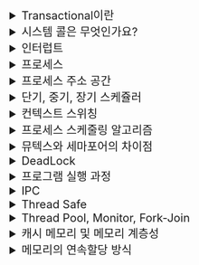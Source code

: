 <details>
<summary style="font-size:20px">Transactional이란</summary>
<div markdown="1">
<br/>
<h3>🤔 Transactional은 무엇을 하나요?</h3>

- Transactional은 **하나의 논리적 작업 단위로 수행되는 일련의 작업**을 이야기합니다.
<br/>

<h3>🤔 Transactional 특성은 어떤 것이 있나요?</h3>

- Transactiona이 가져야 하는 특성에는 ACID이 있습니다.

✅ Atomicity: 원자성은 트랜잭션과 관련된 작업들이 부분적으로 실행되다가 중단되지 않는 것을 보장하는 능력이다. 예를 들어, 자금 이체는 성공할 수도 실패할 수도 있지만 보내는 쪽에서 돈을 빼 오는 작업만 성공하고 받는 쪽에 돈을 넣는 작업을 실패해서는 안된다. 원자성은 이와 같이 중간 단계까지 실행되고 실패하는 일이 없도록 하는 것이다.

✅ Consistency: 일관성은 트랜잭션이 실행을 성공적으로 완료하면 언제나 일관성 있는 데이터베이스 상태로 유지하는 것을 의미한다. 무결성 제약이 모든 계좌는 잔고가 있어야 한다면 이를 위반하는 트랜잭션은 중단된다.

✅ Isolation: 고립성은 트랜잭션을 수행 시 다른 트랜잭션의 연산 작업이 끼어들지 못하도록 보장하는 것을 의미한다. 이것은 트랜잭션 밖에 있는 어떤 연산도 중간 단계의 데이터를 볼 수 없음을 의미한다. 은행 관리자는 이체 작업을 하는 도중에 쿼리를 실행하더라도 특정 계좌간 이체하는 양 쪽을 볼 수 없다. 공식적으로 고립성은 트랜잭션 실행내역은 연속적이어야 함을 의미한다. 성능관련 이유로 인해 이 특성은 가장 유연성 있는 제약 조건이다. 자세한 내용은 관련 문서를 참조해야 한다.

✅ Durability: 지속성은 성공적으로 수행된 트랜잭션은 영원히 반영되어야 함을 의미한다. 시스템 문제, DB 일관성 체크 등을 하더라도 유지되어야 함을 의미한다. 전형적으로 모든 트랜잭션은 로그로 남고 시스템 장애 발생 전 상태로 되돌릴 수 있다. 트랜잭션은 로그에 모든 것이 저장된 후에만 commit 상태로 간주될 수 있다.

<h3>❓ Spring Project에서 @Transactional은 어떻게 동작하나요?</h3>

- @Transactional를 통해 DB와의 상호작용이 Transactional으로 묶일 수 있습니다.

1. 메서드가 호출되면 Spring은 Transactional을 시작합니다.
2. 메서드 내에서 수행되는 DB 작업은 Transactional 내에서 실행됩니다. 이러한 작업은 일련의 데이터 변경 작업이 포함될 수 있습니다.
3. 메서드가 성공적으로 완료되면, Spring은 Transaction을 Commit하여 DB의 변경 사항을 영구적으로 반영합니다.
4. 메서드 실행 도중 예외가 발생하면, Spring은 Transaction을 롤백하고 이전 상태로 DB를 되돌립니다. 이는 메서드 내에서 발생한 모든 변경 사항을 취소합니다.

<h3>❓ Transactional을 사용할 때, DataSource 이야기가 많이 나오는데 어떤 상관관계가 존재하나요?</h3>

- DataSource는 Spring에서 DB와의 연결을 관리하는 Interface입니다. Spring은 DataSource Interface를 사용하여 DB ConnectionPool을 구성하고, DB 연결을 관리하며, DB와의 상호작용을 처리합니다.

- DataSource는 DB 연결 설정 및 Transaction 관리 등을 제공합니다. @Transactional 어노테이션과 함께 사용될 때 데이터베이스 연결과 트랜잭션 관리를 담당하는 주요한 요소입니다.

</div>
</details>

<details>
<summary style="font-size:20px">시스템 콜은 무엇인가요?</summary>
<div markdown="1">
<br/>
<h2>🤔 시스템 콜이란?</h2>

<h3>📝 나의 대답</h3>

- 시스템 콜이란 프로세스가 시스템 자원을 사용하기 위해 운영체제에게 자원을 할당 받기 위해 사용되는 트리거입니다.

<h3>GPT의 대답</h3>

- 시스템 콜은 운영체제의 기능과 자원을 사용하기 위해 프로세스가 운영체제에게 요청하는 인터페이스 또는 메커니즘입니다.

<br/>
<h2>🤔 우리가 사용하는 시스템 콜의 예시를 들어주세요</h2>

<h3>📝 나의 대답</h3>

- 예를 들어 프로세스에서 연산이 필요한 필요한 작업을 수행할 때 프로세스는 CPU를 통해 연산을 수행해야하는데 이 때 연산이 필요한 프로세스는 운영체제에게 시스템 콜을 요청합니다.

<h3>GPT의 대답</h3>

- 시스템 콜은 다양한 작업을 포함하며, 예들 들어 파일 입출력, 네트워크 통신, 메모리 관리 등을 포함하고 있습니다.

<br/>
<h2>🤔 시스템 콜이 운영체제에서 어떤 과정으로 실행되는지 설명해 주세요</h2>

<h3>📝 나의 대답</h3>

- 프로세스가 원한다고 해서 즉시 운영체제에게 시스템 콜을 발생해 요청할 수 없습니다. 운영체제의 스케쥴링에 따라 자원을 할당 받을 수 있으며 준비 - 대기 - 실행 상태를 순회하며 컴퓨터 자원을 할당 받습니다.

<h3>GPT의 대답</h3>

- 시스템 콜이 운영체제에서 실행되는 과정은 다음과 같습니다:

1. 프로세스가 시스템 콜을 호출합니다. 이는 프로세스가 운영체제의 특정 기능 또는 자원에 접근하기 위해 필요한 요청입니다.
2. 운영체제는 시스템 콜을 감지하고, 해당 요청을 처리하기 위해 해당 기능 또는 자원에 대한 작업을 시작합니다.
3. 운영체제는 프로세스의 상태를 변경하여 시스템 콜을 처리합니다. 이는 대부분의 경우 프로세스를 사용 가능한 대기 상태로 변경합니다.
4. 운영체제는 필요한 작업을 수행하고, 요청된 자원 또는 기능을 프로세스에 할당합니다. 이를 위해 운영체제는 자원을 관리하고, 프로세스 간의 우선 순위 및 스케줄링 정책을 고려합니다.
5. 운영체제가 요청된 작업을 완료하면, 프로세스는 다시 실행 가능한 상태로 전환되어 해당 작업을 계속합니다.
6. 프로세스는 할당된 자원을 사용하여 원하는 작업을 수행하고, 시스템 콜을 호출한 이후에는 보통 이전 상태로 돌아갑니다.


<br/>
<h2>🤔 시스템 콜의 유형에 대해 설명해 주세요.</h2>

<h3>📝 나의 대답</h3>

- 시스템 콜의 유형은 자원을 할당 받았을 때와 할당 받지 못했을 때로 나뉩니다.(표현하는 단어가 생각나지 않습니다.) ❌ 완벽히 틀렸습니다. ❌

<h3>GPT의 대답</h3>

- 프로세스 제어, 파일 조작, 장치 관리, 파일 시스템, 네트워킹, 메모리 관리, 보안 시스템 콜이 존재합니다.

<br/>
<h2>🤔 운영체제의 Dual Mode 에 대해 설명해 주세요.</h2>

<h3>📝 나의 대답</h3>

- 시스템 콜의 유형은 자원을 할당 받았을 때와 할당 받지 못했을 때로 나뉩니다.(표현하는 단어가 생각나지 않습니다.) ❌ 완벽히 틀렸습니다. ❌

<h3>GPT의 대답</h3>

- 운영체제의 Dual Mode는 컴퓨터 시스템에서 사용자 모드와 커널 모드라는 두 가지 모드를 지원하는 기능을 말합니다.

- 사용자 모드는 응용 프로그램이 실행되는 모드로, 일반적인 프로세시의 동작 범위를 의미합니다. 사용자 모드에서는 제한된 자원에 접근하고, 일부 민감한 명령어나 하드웨어에 직접적인 접근이 제한됩니다.

- 반면, 커널 모드는 운영체제의 핵심 부분인 커널이 동작하는 모드로, 시스템의 모든 자원과 기능에 접근할 수 있습니다. 커널 모드에서는 시스템 콜과 같은 특권 명령어를 실행하거나 하드웨어를 직접적으로 제어할 수 있습니다.

🍎 Dual Mode 사용 이유

- **Dual Mode의 주요 목적은 운영체제가 시스템 자원을 보호하고, 응용 프로그램이 실수나 악의적인 동작으로 시스템을 손상시키지 못하도록 제한하는 것입니다.** 응용 프로그램은 사용자 모드에서 실행되며, 시스템 자원에 접근하기 위해 시스템 콜을 호출하여 커널 모드로 전환됩니다. 

<br/>
<h2>🤔 서로 다른 시스템 콜을 어떻게 구분할 수 있을까요?</h2>

<h3>📝 나의 대답</h3>

- PID를 통해 구분할 수 있습니다.

<h3>GPT의 대답</h3>

- PID는 프로세스를 식별하는 데 사용되는 고유한 식별자이며, 시스템 콜은 프로세스가 운영체제에 요청하는 인터페이스입니다.

- 시스템 콜을 구분하는 주요 방법은 시스템 콜의 번호나 식별자를 사용하는 것입니다.

</div>
</details>

<details>
<summary style="font-size:20px">인터럽트</summary>
<div markdown="1">
<br/>
<h2>🤔 인터럽트가 무엇인지 설명해 주세요.</h2>

<h3>📝 나의 대답</h3>

- 인터럽트란 프로세스 진행 시 운영체제에게 자원을 요청하는 트리거입니다.

<h3>GPT의 대답</h3>

- 인터럽트는 컴퓨터 시스템에서 발생하는 이벤트나 예외 상황으로, 프로세스의 정상적인 실행 흐름을 중단하고 운영체제에게 어떤 처리를 요청하는 신호입니다.

<br/>
<h2>🤔 인터럽트는 어떻게 처리하나요</h2>

<h3>📝 나의 대답</h3>

- 인터럽트는 서브 루틴을 사용해 처리합니다. 서브 루틴은 Stack의 구조를 띄고 있으며 LIFO으로 요청이 처리됩니다.

<h3>GPT의 대답</h3>

- 인터럽트 처리는 인터럽트 서비스 루틴(ISR)을 호출하여 해당 인터럽트에 대한 처리를 수행하고, 상태를 저장하고 복원하여 중단된 프로세스의 실행을 재개하는 과정으로 이루어진다는 것입니다.

<br/>
<h2>🤔 Polling 방식에 대해 설명해 주세요.</h2>

<h3>📝 나의 대답</h3>

- Polling 방식은 인터럽트에 대한 처리가 끝났는지 지속적으로 확인하는 방식입니다. ❌ 완벽히 틀렸습니다. ❌

<h3>GPT의 대답</h3>

- Polling 방식은 **CPU가 주기적으로 특정 장치나 상태를 확인**하며 인터럽트나 이벤트 발생 여부를 체크하는 방식으로, 인터럽트가 발생하면 해당 인터럽트를 처리하는 과정을 수행한다는 것입니다.

<br/>
<h2>🤔 HW / SW 인터럽트에 대해 설명해 주세요.</h2>

<h3>📝 나의 대답</h3>

- 모르겠습니다.

<h3>GPT의 대답</h3>

- HW 인터럽트 : 하드웨어 인터럽트는 주로 하드웨어 장치에서 발생하는 이벤트에 의해 발생합니다. 이벤트는 입출력(I/O) 장치의 데이터 전송 완료, 타이머 경과, 외부 신호 등 다양한 형태일 수 있습니다. 하드웨어 인터럽트는 컴퓨터 시스템의 하드웨어 제어러에 의해 처리됩니다.

- SW 인터럽트 : 소프트웨어 인터럽트는 소프트웨어 실행 중에 발생하는 이벤트에 의해 발생합니다. 주로 운영체제나 프로세스가 직접 발생시키는 인터럽트입니다. 소프트웨어 인터럽트는 프로세스의 특정 상황이나 요청에 의해 발생할 수 있습니다. 

</div>
</details>

<details>
<summary style="font-size:20px">프로세스</summary>
<div markdown="1">
<br/>
<h2>🤔 프로세스란 무엇인가요</h2>

<h3>📝 나의 대답</h3>

- 프로세스란 하나의 동작하는 프로그램입니다.

<h3>GPT의 대답</h3>

- 프로세스는 컴퓨터에서 실행중인 프로그램입니다. 프로세스는 OS에 의해 관리되며 프로그램의 인스턴스로서 메모리와 CPU 등의 시스템 리소스를 할당받아 실행됩니다.

- 각 프로세스는 독립적으로 실행됩니다.


<br/>
<h2>🤔 프로그램과 프로세스, 스레드의 차이에 대해 설명해 주세요.
</h2>

<h3>📝 나의 대답</h3>

- 프로세스는 컴퓨터에서 실행중인 프로그램을 의미하며 스레드는 그 안에 존재해 작업을 처리하는 역할을 수행합니다. 하나의 프로세스 내에서 여러 개의 스레드가 존재할 수 있습니다.

<h3>GPT의 대답</h3>

- 프로세스에 대한 설명은 맞습니다. 스레드는 프로세스 안에 존재하며, **프로세스의 자원을 공유**하면서 작업을 처리하는 작은 실행 단위입니다. 

- 프로세스는 최소한 하나의 스레드를 가지고 있어야 하지만, 여러 개의 스레드를 가질 수도 있습니다. 스레드는 프로세스 내에서 병렬적으로 동작하며, 서로 다른 스레드는 프로세스의 자원을 공유하면서 작업을 수행할 수 있습니다.

<br/>
<h2>🤔 스레드는 PCB를 갖고 있을까요?</h2>

<h3>📝 나의 대답</h3>

- 아니요. 스레드는 PCB를 갖고 있지 않습니다. PCB는 실행중인 프로세스에게 할당되는 고유한 값이고 스레드는 PCB ID와 같은 정보를 알고 있습니다.

<h3>GPT의 대답</h3>

- "스레드는 PCB(Process Control Block)를 직접 갖고 있는 것은 아닙니다. PCB는 실행 중인 프로세스에게 할당되는 고유한 값으로, 프로세스의 상태, 우선순위, 자원 할당 정보 등을 포함합니다. 
  
- 스레드는 프로세스 내에서 실행되는 작은 실행 단위로, 여러 개의 스레드는 하나의 프로세스의 자원을 공유하면서 병렬적으로 동작합니다. 각 스레드는 프로세스의 PCB ID와 같은 정보를 알고 있어 해당 프로세스의 자원에 접근하고 조작할 수 있습니다."

<br/>
<h2>🤔 리눅스에서, 프로세스와 스레드는 각각 어떻게 생성될까요?</h2>

<h3>📝 나의 대답</h3>

- 리눅스 환경에서 프로세스는 Root 프로세스에서 자식 프로세스의 형식으로 생성되며 스레드는 생성된 프로세스에 기본값으로 스레드가 할당됩니다.

<h3>GPT의 대답</h3>

- 리눅스에서 프로세스는 **'fork()' 시스템 콜**을 통해 생성됩니다. 이 'fork()' 함수는 호출한 프로세스의 **복사**본인 자식 프로세스를 만들며, 이 둘은 독립된 메모리 공간을 갖게 됩니다. 이후 **'exec()' 시스템 콜**을 사용하여 자식 프로세스의 **메모리에 새로운 프로그램을 로드**할 수 있습니다.

- 스레드의 생성은 'pthread_create()' 함수를 통해 이루어집니다. 이 함수를 호출하면 호출한 프로세스 내에서 새로운 스레드가 생성됩니다.

<br/>
<h2>🤔 자식 프로세스가 상태를 알리지 않고 죽거나, 부모 프로세스가 먼저 죽게 되면 어떻게 처리하나요?</h2>

<h3>📝 나의 대답</h3>

- ❗️ 모르겠습니다.

<h3>GPT의 대답</h3>

✅ 자식 프로세스가 상태를 알리지 않고 종료될 경우

- 이 경우 자식 프로세스는 'Zombie 프로세스'가 됩니다. 이는 프로세스가 종료되었지만 부모 프로세스가 그 상태 정보를 아직 회수하지 않은 상태를 말합니다. 이 정보를 회수하지 않으면 프로세스 테이블에 불필요한 정보가 계속 남아 있어, 자원 낭비를 초래할 수 있습니다. 이를 해결하기 위해 부모 프로세스는 'wait()' 또는 'waitpid()' 함수를 호출하여 자식 프로세스의 상태 정보를 회수합니다.

✅ 부모 프로세스가 먼저 종료될 경우

- 이 경우 자식 프로세스는 'Orphan 프로세스'가 됩니다. 부모 프로세스가 종료되면 그의 자식 프로세스들은 init 프로세스(프로세스 ID가 1인 프로세스)가 자동으로 채택하여 그 부모로 만듭니다. init 프로세스는 주기적으로 'wait()'를 호출하여 종료된 자식 프로세스의 상태 정보를 회수하므로, Orphan 프로세스가 Zombie 프로세스가 되는 것을 방지합니다.

<br/>
<h2>🤔 리눅스에서, 데몬프로세스에 대해 설명해 주세요.</h2>

<h3>📝 나의 대답</h3>

- 데몬 프로세스란 백그라운드에서 실행되는 프로세스를 의미하며 운영체제가 구동될 수 있게 도와주는 역할을 수행합니다.

<h3>GPT의 대답</h3>

- 데몬 프로세스는 사용자와의 상호작용 없이 백그라운드에서 실행되는 프로세스로, 주로 시스템 작업이나 서비스를 관리하며 일반적으로 시스템 부팅 시에 시작되어 시스템이 종료될 때까지 계속 실행됩니다.
  
- 예를 들어, 웹 서버, FTP 서버, 데이터베이스 서버 등의 서비스는 모두 데몬 프로세스로서 동작하며, 이들은 사용자의 요청에 응답하고 필요한 작업을 수행합니다.

</div>
</details>

<details>
<summary style="font-size:20px">프로세스 주소 공간</summary>
<div markdown="1">
<br/>
<h2>🤔 프로세스 주소공간에 대해 설명해 주세요.</h2>

<h3>📝 나의 대답</h3>

- 프로세스 주소 공간엔 5가지 영역이 존재합니다. 코드, 데이터, 힙, 스텍, 메모리 영역이 존재합니다. 코드 영역은 실행할 프로그램의 코드를 저장. 데이터 영역은 전역 변수와 정적 변수를 저장, 힙 영역은 인스턴스를 할당 해제하는 메모리 공간, 스택 영역은 프로그램이 자동으로 사용하는 메모리 영역입니다.

<h3>GPT의 대답</h3>

- 코드(Code) 영역: 프로세스가 실행할 코드, 즉 컴파일된 프로그램의 기계어를 저장합니다. 이 영역은 읽기 전용이므로 프로세스가 자신의 코드를 수정하는 것을 막습니다.

- 데이터(Data) 영역: 전역 변수와 정적 변수가 저장되는 영역입니다. 프로그램 시작 시 할당되며 프로그램 종료 시 소멸합니다.

- 힙(Heap) 영역: 동적 메모리 할당이 이루어지는 영역으로, 개발자에 의해 메모리 할당과 해제가 이루어집니다. 메모리 요구량이 커질수록 힙 영역은 코드 영역의 방향으로 확장됩니다.

- 스택(Stack) 영역: 지역 변수, 함수 매개변수, 반환 주소 등이 저장되는 영역입니다. 함수의 호출과 함께 할당되며, 함수의 호출이 완료되면 소멸됩니다. 메모리 요구량이 커질수록 스택 영역은 데이터 영역의 방향으로 확장됩니다.

<br/>
<h2>🤔 초기화 하지 않은 변수들은 어디에 저장될까요?</h2>

<h3>📝 나의 대답</h3>

- 초기화 하지 않은 변수들은 코드 영역에 저장됩니다. ❌ 틀렸습니다.

<h3>GPT의 대답</h3>

- 초기화 하지 않은 변수들은 데이터 영역에 존재합니다.

- 데이터 영역은 전역 변수가 존재하는 영역이지만 그 안에 초기화된 전역 변수가 위치하는 공간과 초기화 되지 않은 전역변수가 위치하는 공간이 따로 존재합니다.이를 BSS(Block Started By Symbol)영역 이라고 부릅니다.

<h3>❓ 초기화된 전역 변수와 초기화 되지 않은 전역 변수는 어떤 다른점이 있나요?</h3>

- 메모리를 효율적으로 사용할 수 있게 됩니다. 초기화되지 않은 변수의 값은 실행 도중 채워질 것이므로 변수의 값을 따로 기억할 필요가 없기 때문에 메모리 공간을 절약할 수 있습니다.

<br/>
<h2>🤔 일반적인 주소공간 그림처럼, Stack과 Heap의 크기는 매우 크다고 할 수 있을까요? 그렇지 않다면, 그 크기는 언제 결정될까요?</h2>

<h3>📝 나의 대답</h3>

- 프로세스 실행 시 기본적으로 필요한 인스턴스 공간을 제외하고 런타임 시 크기가 결정됩니다.

<h3>GPT의 대답</h3>

- 스택과 힙의 크기는 프로세스가 실행되는 동안 동적으로 변경됩니다.

<br/>
<h2>🤔 Stack과 Heap 공간에 대해, 접근 속도가 더 빠른 공간은 어디일까요?</h2>

<h3>📝 나의 대답</h3>

- 답은 Stack입니다. Stack에선 지역 변수, 함수 매개변수, 반환 주소 등을 저장해 사용하고 이를 바탕으로 Heap 공간의 인스턴스들을 사용하기 때문에 접근 속도는 Heap 보다 Stack이 더 빠릅니다. ❌ 틀린 답변입니다. ❌

<h3>GPT의 대답</h3>

- Stack 메모리는 구조상 연속적으로 구조가 고정되어 있어, 메모리 접근 속도가 힙에 비해 빠릅니다.

<br/>
<h2>🤔 프로세스 주소 공간을 분할하는 이유는 무엇인가요</h2>

<h3>📝 나의 대답</h3>

- 공간을 분리하는 이유는 각 영역의 책임과 역할이 다르기 때문입니다. 어떤 영역에서는 프로그램 실행 시 크기를 예측할 수 있는 정적 영역을 관리하고 어떤 영역에서는 동적으로 영역을 확보해 사용합니다.

- 이를 한 곳의 영역에서 관리한다면 복잡성이 늘어날 것이기 때문에 공간을 분리하는 것입니다.

<h3>GPT의 대답</h3>

- 프로세스 주소 공간을 분할하는 이유는 각 영역의 책임과 역할이 다르기 때문이며, 이는 프로그램의 복잡성을 줄여주고, 프로그램의 안정성을 높여줍니다. 또한, 각 영역은 다른 권한을 갖고 있기 때문에 **메모리 보호**를 위해서도 주소 공간을 분할합니다.

<br/>
<h2>🤔 스레드의 주소공간은 어떻게 구성되어 있을까요?</h2>

<h3>📝 나의 대답</h3>

- 스레드는 동적으로 생성되어 사용되며 프로세스의 힙, 데이터, 코드 영역을 공유해 사용합니다. 스택 영역은 독립적으로 사용합니다.

<h3>GPT의 대답</h3>

- 스레드는 동일한 프로세스 내에서 실행되며, 따라서 코드, 데이터, 힙 영역을 공유합니다. 그러나 각 스레드는 자신만의 스택 영역을 가지고 있어, 함수 호출과 반환, 지역 변수 등 스레드 별로 다른 정보를 관리할 수 있습니다.
 
- 이는 **스레드의 독립적인 실행 흐름을 보장**하는 데 중요한 역할을 합니다. 
</div>
</details>

<details>
<summary style="font-size:20px">단기, 중기, 장기 스케쥴러</summary>
<div markdown="1">
<br/>
<h2>🤔 단기, 중기, 장기 스케쥴러에 대해 설명해 주세요.</h2>

<h3>📝 나의 대답</h3>

- 모르겠습니다.

<h3>GPT의 대답</h3>

✅ 장기 스케줄러 :  하드 디스크에 저장된 프로세스들 중 어떤 것을 메인 메모리에 적재할지 결정합니다. 이 스케줄러의 주된 목적은 적절한 프로세스의 조합을 통해 메모리의 효율적인 사용을 달성하는 것입니다.

✅ 중기 스케줄러 : 실행 중인 프로세스를 잠시 중지하고 하드 디스크에 다시 저장하는 스왑 인/아웃(Swapping in/out) 과정을 담당합니다.

✅ 단기 스케줄러 :  메모리에 있는 프로세스 중 어떤 것을 CPU에 할당할지를 결정합니다. 즉, 어떤 프로세스가 다음에 실행될지를 결정합니다.

<br/>
<h2>🤔 현대 OS에는 단기, 중기, 장기 스케쥴러를 모두 사용하고 있나요?</h2>

<h3>📝 나의 대답</h3>

- 네 현대 OS에는 단기, 중기, 장기 스케줄러를 사용하며 성능을 더욱 끌어 올리기 위해 캐시 메모리를 적용해 사용합니다.

<h3>GPT의 대답</h3>

- 현대의 운영 체제 대부분은 장기 스케줄러와 단기 스케줄러를 사용합니다. 이는 각각 어떤 프로세스를 메모리에 적재할지, 그리고 어떤 프로세스를 CPU에 할당할지를 결정합니다. 
  
- 중기 스케줄러는 오래된 시스템에서 스왑 작업을 관리하는 데 사용되었지만, 현대의 운영 체제에서는 대체로 사용되지 않습니다. 

<br/>
<h2>🤔 preemptive/non-preemptive 에서 존재할 수 없는 상태가 있을까요?</h2>

<h3>📝 나의 대답</h3>

- 모르겠습니다.

<h3>GPT의 대답</h3>

- 스케줄링에 있어서 preemptive와 non-preemptive는 **운영체제가 CPU를 어떻게 관리하는지**에 대한 전략을 의미합니다.

✅ Preemptive 스케줄링은 운영 체제가 현재 실행 중인 프로세스를 중지하고 다른 프로세스를 실행할 수 있는 권한을 가지고 있는 상황을 말합니다.

✅ Non-preemptive 스케줄링은 현재 실행 중인 프로세스가 자발적으로 CPU를 반환할 때만 다른 프로세스가 실행될 수 있는 상황을 말합니다.

<br/>
<h2>🤔 Memory가 부족할 경우, Process는 어떠한 상태로 변화할까요?
</h2>

<h3>📝 나의 대답</h3>

- 메모리가 부족할 경우, 만약 사용 가능한 메모리 범위를 넘어섰을 때, 프로세스는 Overflow Error를 반환하며 운영체제에 의해 강제 종료됩니다. 프로세스가 강제종료 되지 않게 내부적으로 메모리 Clean 과정이 강제로 이뤄질 수도 있습니다. 자바에서는 GC를 통해 관리됩니다.

<h3>GPT의 대답</h3>

- 메모리가 부족할 경우, 프로세스는 운영 체제에 의해 '대기' 상태로 전환될 수 있습니다. 이는 메모리가 다시 사용 가능해질 때까지 프로세스가 실행되지 않음을 의미합니다. 이런 상황은 주로 운영 체제의 스왑 메커니즘이 작동할 때 발생합니다. 

- 또한, 만약 사용 가능한 메모리 범위를 넘어서는 동작이 시도될 경우, 프로세스는 오류를 반환하며 강제로 종료될 수 있습니다. 이외에도, 일부 프로그래밍 언어나 환경에서는 메모리 관리를 위한 별도의 메커니즘을 제공하기도 합니다. 예를 들어, 자바에서는 가비지 컬렉터(GC)를 통해 사용되지 않는 메모리를 정리합니다

<br/>
</div>
</details>

<details>
<summary style="font-size:20px">컨텍스트 스위칭</summary>
<div markdown="1">
<h2>🤔 컨텍스트 스위칭 시에는 어떤 일들이 일어나나요?</h2>

<h3>📝 나의 대답</h3>

- 컨텍스트 스위칭이 일어나면 기존에 존재하는 프로세스의 기록을 해당 프로세스의 PCB에 업데이트를 진행하고 다음 실행될 프로세스가 OS에게 시스템 콜이 발생시켜 시스템 자원을 사용할 수 있게 됩니다.

<h3>GPT의 대답</h3>

- 컨텍스트 스위칭이 일어나면, 운영 체제는 현재 실행 중인 프로세스의 상태를 PCB에 저장합니다. 그런 다음, 새롭게 실행될 프로세스의 PCB 정보를 불러와 CPU 레지스터 및 프로그램 카운터를 업데이트합니다. 이 과정은 새로운 프로세스가 이전에 중단된 지점부터 실행을 계속할 수 있게 해줍니다.
  
- 또한, 필요에 따라 메모리 관리 정보도 업데이트 될 수 있습니다. 이러한 과정을 통해 운영 체제는 다수의 프로세스나 스레드가 동시에 실행되는 것처럼 보이게 할 수 있습니다.

<br/>
<h2>🤔 프로세스와 쓰레드는 컨텍스트 스위칭이 발생했을 때 어떤 차이가 있을까요?</h2>

<h3>📝 나의 대답</h3>

- 차이점을 이야기 하기 전에 공통점을 먼저 말하자면 문맥을 교환한다는 것과 교환 시 오버헤드가 발생한 다는 것입니다. 차이점은 스레드 스위칭은 프로세스 내부에서 발생한다는 것입니다.

<h3>GPT의 대답</h3>

- 프로세스 컨텍스트 스위칭과 스레드 컨텍스트 스위칭 사이의 주요 차이점은 **저장하고 복구해야 하는 컨텍스트의 양과 복잡도**에 있습니다.

- 프로세스 컨텍스트 스위칭에서는 프로세스의 전체 상태, 즉 모든 레지스터 값, 메모리 맵, 열린 파일 디스크립터 등을 저장하고 복구해야 합니다. 
  
- 그러나 스레드 컨텍스트 스위칭에서는 스레드가 속한 프로세스의 코드, 데이터, 힙 등을 공유하기 때문에, 보통 스택 포인터와 프로그램 카운터, 레지스터 값 등만 저장하고 복구하면 됩니다.

<br/>
<h2>🤔 컨텍스트 스위칭이 발생할 때, 기존의 프로세스 정보는 커널스택에 어떠한 형식으로 저장되나요?</h2>

<h3>📝 나의 대답</h3>

- 커널 스택에 PCB 주소 값을 갖는 형태로 저장됩니다.

<h3>GPT의 대답</h3>

- 컨텍스트 스위칭이 발생할 때, 현재 실행 중인 프로세스의 상태는 그 프로세스의 프로세스 제어 블록(PCB)에 저장됩니다. PCB는 프로세스의 중요한 정보를 포함하고 있습니다. 예를 들어 프로세스 상태, 프로그램 카운터, CPU 레지스터 값, 스케줄링 및 메모리 정보 등이 여기에 포함됩니다.


- 이 PCB는 커널 메모리 공간에 저장되며, 컨텍스트 스위칭이 발생할 때 이 정보를 사용하여 이전의 프로세스 상태를 복원합니다.

<br/>
<h2>🤔 컨텍스트 스위칭은 언제 일어날까요?</h2>

<h3>📝 나의 대답</h3>

- 컨텍스트 스위칭은 기존에 컴퓨터 리소스를 점유하고 있는 프로세스를 교체할 때 발생합니다. ❌ 틀린 답변입니다.

<h3>GPT의 대답</h3>

- 프로세스가 I/O 작업을 요청하면 해당 작업이 완료될 때까지 프로세스는 CPU에서 제거되고 다른 프로세스가 CPU를 사용하게 됩니다.

- 운영체제의 스케줄러가 특정 프로세스의 CPU 사용 시간을 할당한 시간을 모두 사용했을 때 발생합니다.

- 또한, 프로세스가 종료되거나, 자식 프로세스를 생성하거나, 시그널이나 인터럽트가 발생할 경우에도 컨텍스트 스위칭이 발생합니다.
</div>
</details>

<details>
<summary style="font-size:20px">프로세스 스케줄링 알고리즘</summary>
<div markdown="1">
<br/>
<h2>🤔 프로세스 스케줄링 알고리즘엔 어떤 것이 있나요?</h2>

<h3>📝 나의 대답</h3>

- 프로세스 스케줄링은 다양한 알고리즘이 존재합니다. SJF, LJF, RR 알고리즘 기법이 존재하며 지향하는 목표는 효율적인 작업 처리입니다. 알고리즘을 분류화할 때 선점형 스케줄링과 비선점 스케줄링으로 나눌 수 있습니다.

- 선점형 스케줄링은 선점하고 있는 프로세스의 사용을 중단하고 다른 프로세스가 CPU를 사용할 수 있는 스케줄링이고 비선점형 스케줄링은 하나의 프로세스의 CPU bound 작업이 끝날 때까지 자원을 점유하는 스케줄링 기법입니다.

<h3>GPT의 대답</h3>

- 선점형 스케줄링은 우선순위가 더 높은 프로세스가 실행되어야 할 때 현재 실행 중인 프로세스를 중지하고 CPU를 빼앗는 방식입니다.

- 반면 비선점형 스케줄링은 현재 프로세스가 완료될 때까지 CPU를 점유하게 됩니다. 이렇게 다양한 스케줄링 알고리즘들은 상황에 따라 적절하게 사용되어 시스템의 성능과 효율성을 높입니다.

<br/>
<h2>🤔 RR을 사용할 때, Time Slice에 따른 trade-off를 설명해 주세요?</h2>

<h3>📝 나의 대답</h3>

- RR(Round Robin) 알고리즘을 사용하면 시분할을 통해 CPU 사용을 관리합니다. RR 사용 시 시분할 시간에 따라 문제가 발생할 수 있습니다.

- 먼저, 시분할 시간이 짧다면 작업을 수행하는 시간보다 프로세스를 교체하는 오버헤드 비용이 커져 성능이 좋지 않을 수 있습니다.

- 다음으로 시분할 시간이 길다면 비선점형 스케줄링인 First Job First와 같은 상황이 발생합니다. 이는 선점형 스케줄링을 사용해 얻을 수 있는 장점을 사용하지 못합니다.

<h3>GPT의 대답</h3>

- RR(Round Robin) 알고리즘을 사용하면 시분할을 통해 CPU 사용을 관리합니다. 하지만 이 때 시간 할당량(time slice) 크기에 따라 여러 trade-offs가 발생할 수 있습니다.

- 시간 할당량이 너무 작다면, 실제 작업 수행 시간보다 프로세스 교체(Context Switching)로 인한 오버헤드가 높아질 수 있습니다. 이는 프로세스를 너무 자주 전환하게 되어, 전환 시 발생하는 비용이 시스템의 전반적인 성능을 저하시키게 됩니다.

- 반대로 시간 할당량이 너무 크다면, 일부 프로세스가 과도하게 오래 기다리게 될 수 있습니다. 이는 특히, I/O 바운드 작업을 수행하는 프로세스들에게 문제가 될 수 있습니다. 이 경우, 프로세스는 대부분의 시간을 I/O 대기 상태로 보내고, 그 사이에 CPU는 대부분 시간을 유휴 상태로 보내게 됩니다. 이렇게 되면 **RR 알고리즘의 기본적인 목표인 CPU 사용의 공정성과 효율성을 해치게 됩니다**.

<br/>
<h2>🤔 싱글 스레드 CPU 에서 상시로 돌아가야 하는 프로세스가 있다면, 어떤 스케쥴링 알고리즘을 사용하는 것이 좋을까요? 또 왜 그럴까요?</h2>

<h3>📝 나의 대답</h3>

- 선점형 스케줄링 알고리즘이 좋다고 생각합니다. 이유는 CPU를 효율적으로 사용할 수 있기 때문입니다. 물론 컨텍스트 스위칭 비용이 발생하지만 여럿 프로세스에게 CPU를 골고루 나눠줌으로써 사용자에게 적합한 응답시간을 제공해줄 수 있기 때문입니다.

<h3>GPT의 대답</h3>

- 상시로 돌아가야 하는 프로세스가 있는 경우, 선점형 우선순위 스케줄링(Priority Scheduling) 알고리즘이 적합합니다. 이 알고리즘은 각 프로세스에 우선순위를 부여하며, 우선순위가 높은 프로세스가 CPU를 먼저 사용하게 됩니다. 이런 방식으로, 상시로 돌아가야 하는 프로세스에게 높은 우선순위를 부여함으로써 해당 프로세스가 CPU 사용을 보장받을 수 있습니다.

<br/>
<h2>🤔 동시성과 병렬성의 차이에 대해 설명해 주세요.</h2>

<h3>📝 나의 대답</h3>

- 동시성은 하나의 작업을 여럿으로 나눠 실행하는 것이고 병렬성은 여러 작업을 동시에 수행하는 것을 의미합니다. ❌ 동시성 설명은 틀렸습니다.

- 동기와 동시를 잘 구분해야합니다. 또한, 동시성과 병렬성은 같지 않습니다.

<h3>GPT의 대답</h3>

- 동시성(Concurrency)은 논리적으로 여러 작업이 동시에 실행되는 것처럼 보이도록 만드는 것을 말합니다. 이는 실제로는 **하나의 CPU가 여러 작업을 번갈아 가며 수행**하는 것입니다. 

- 병렬성(Parallelism)은 실제로 여러 작업을 동시에 수행하는 것을 말합니다. 병렬 처리를 위해서는 여러 개의 CPU 또는 코어가 필요하며, 각각의 CPU나 코어가 독립적으로 작업을 수행합니다.

<br/>
<h2>🤔 타 스케쥴러와 비교하여, Multi-level Feedback Queue는 어떤 문제점들을 해결한다고 볼 수 있을까요?</h2>

<h3>📝 나의 대답</h3>

- 큐마다 책임을 나눠 각각 다른 시분할을 적용해 선점 알고리즘을 수행할 수 있습니다. ❌ 틀린 답변입니다.

<h3>GPT의 대답</h3>

- Multi-level Feedback Queue(MFQ)는 여러 대기열을 사용하고, 각 대기열이 다른 우선순위를 가지도록 설계된 스케줄링 알고리즘입니다. 이 알고리즘은 기본적으로 **CPU-bound 프로세스와 I/O-bound 프로세스를 효과적으로 구별하고 관리함**으로써 복잡한 스케줄링 요구사항을 만족시킵니다.

- CPU Bound 작업이 많다면 우선순위를 낮게 설정하고 I/O Bound 작업이 많다면 우선순위를 높게 책정합니다. 이는 각각의 Bound 작업에 더 많은 시간을 사용할 수 있는 이점을 줍니다.

</div>
</details>

<details>
<summary style="font-size:20px">뮤텍스와 세마포어의 차이점</summary>
<div markdown="1">
<br/>
<h2>🤔 뮤텍스와 세마포어의 차이점</h2>

<h3>📝 나의 대답</h3>

- 뮤텍스와 세마포어는 임계 영역에서 안전하게 공유된 자원을 관리하기 위한 기술입니다. 차이점은 모르겠습니다.

<h3>GPT의 대답</h3>

- 뮤텍스(Mutex)와 세마포어(Semaphore)는 모두 병렬 처리에서 동시성 제어를 위한 동기화 기법이지만, 이들의 용도와 작동 방식에는 중요한 차이가 있습니다.

- 뮤텍스는 상호 배제를 위한 도구로서, 주로 단일 자원에 대한 접근을 제어하는 데 사용됩니다. 뮤텍스를 획득한 스레드만이 해당 자원에 접근할 수 있으며, 다른 스레드들은 뮤텍스가 해제될 때까지 기다려야 합니다.

- 세마포어는 여러 개의 동일한 자원에 대한 접근을 제어하는 데 사용됩니다. 세마포어의 값은 동시에 접근할 수 있는 자원의 개수를 나타내며, 이 값이 0 이하가 되면 접근을 기다리는 스레드들은 대기 상태가 됩니다. 따라서 세마포어는 뮤텍스보다 더 일반적인 동기화 도구로 볼 수 있습니다. ex) 프린터, 파일 시스템, DB 특정 레코드

</div>
</details>

<details>
<summary style="font-size:20px">DeadLock</summary>
<div markdown="1">
<br/>
<h2>🤔 DeadLock에 대해 설명해 주세요</h2>

<h3>📝 나의 대답</h3>

- DeadLock은 프로세스가 자원을 얻지 못해 다음 처리를 하지 못하는 상태입니다.

<h3>GPT의 대답</h3>

- DeadLock은 둘 이상의 프로세스나 스레드가 서로 다른 프로세스가 소유한 자원을 대기하며 무한 대기 상태에 빠지는 현상을 이야기합니다. 이런 상황은 시스템 자원의 비효율적인 사용을 초래하고 시스템 성능을 저하시킵니다.

<br/>
<h2>🤔 Deadlock 이 동작하기 위한 4가지 조건에 대해 설명해 주세요.</h2>

<h3>📝 나의 대답</h3>

- DeadLock은 상호 배제, 비선점, 점유와 대기, 순환 대기 네 조건을 모두 만족해야 발생합니다.

<h3>GPT의 대답</h3>

✅ 상호 배제 : 자원은 한 번에 한 프로세스에 의해서만 사용될 수 있습니다.

✅ 점유와 대기 : 프로세스는 최소한 하나의 자원을 점유하고 있으면서, 다른 프로세스가 이미 점유하고 있는 추가적인 자원들을 기다리는 상태입니다.

✅ 비선점 : 자원을 이미 점유하고 있는 프로세스로부터 그 자원을 강제롤 뺏어올 수 없습니다.

✅ 순환 대기 : 서로가 서로의 자원을 기다리는 프로세스들의 원형을 이루는 것입니다.

<br/>
<h2>🤔 그렇다면 3가지만 충족하면 왜 Deadlock 이 발생하지 않을까요?</h2>

<h3>📝 나의 대답</h3>

- 하나라도 만족하지 않는다면 프로세스가 자원을 얻을 수 있기 때문입니다.

<br/>
<h2>🤔 어떤 방식으로 예방할 수 있을까요?</h2>

<h3>📝 나의 대답</h3>

- 데드락을 예방할 수 있는 방법은 자원을 공유 자원으로 변경해 여러 프로세스에서 사용하게 만들 수 있고 선점을 통해 강제로 자원을 뺐으며 순환 대기를 끊는 구조를 사용하면 됩니다.

<h3>GPT의 대답</h3>

- 상호 배제(Mutual Exclusion): 데드락의 발생 조건 중 하나인 상호 배제를 완화하기 위해, 가능한 한 공유 가능한 자원을 사용하도록 시스템을 설계합니다. 하지만, 모든 자원이 공유 가능한 것은 아니므로, 이 방법은 한정적입니다.

- 점유와 대기(Hold and Wait): **프로세스가 자원을 요청할 때, 이미 보유하고 있는 자원을 모두 해제한 상태**에서만 요청을 하게 하는 방법이 있습니다. 이렇게 하면, 한 프로세스가 자원을 점유한 상태에서 다른 자원을 대기하는 상황을 막을 수 있습니다.

- 비선점(No Preemption): 비선점 조건을 완화하기 위해서는, 자원을 사용 중인 프로세스로부터 필요에 따라 자원을 회수하는 방법이 있습니다. 이 방식은 운영체제가 특정 프로세스에게서 자원을 선점하고, 다른 프로세스에게 그 자원을 재할당할 수 있는 기능을 제공해야 합니다.

- 순환 대기(Circular Wait): **자원 할당 순서를 정해** 놓는 방법으로 순환 대기를 막을 수 있습니다. 각 자원에 고유한 번호를 부여하고, 프로세스가 번호 순서대로만 자원을 요청하도록 하는 것입니다.

<br/>
<h2>🤔 왜 현대 OS는 Deadlock을 처리하지 않을까요?</h2>

<h3>📝 나의 대답</h3>

- 현대 OS는 기본적으로 선점형 스케줄링 방식을 택하고 있기 때문에 교착상태 발생 조건인 비선점을 만족시키지 않습니다. 따라서 DeadLock을 따로 처리하지 않습니다.

<h3>GPT의 대답</h3>

- 현대 운영 체제가 데드락을 직접 처리하지 않는 주요한 이유는 데드락 예방이 많은 비용을 요구하고, 실제 시스템에서는 데드락이 그렇게 자주 발생하지 않기 때문입니다. 
  
- 따라서, 대부분의 운영 체제는 데드락 회피나 데드락 검출과 복구에 더 집중합니다. 또한, 데드락을 완전히 피하려면 많은 비용이 필요하므로, 실제로는 시스템 자원을 효율적으로 사용하고 데드락 발생 확률을 최소화하는 방향으로 설계됩니다.

- 데드락 회피는 시스템이 자원 할당 상태를 주시하며 데드락이 발생할 가능성이 있는 상황을 미리 예측하여 회피하는 방법입니다. 이러한 방식은 시스템의 자원 이용률을 낮출 수 있기 때문에 효율적인 자원 할당이 필요한 실시간 시스템에서는 적합하지 않을 수 있습니다.

<br/>
<h2>🤔 Wait Free와 Lock Free를 비교해 주세요.</h2>

<h3>📝 나의 대답</h3>

- Wait Free는 대기 상황에서 벗어나는 것을 의미합니다.

- Lock Free는 잠금에 대해서 벗어나는 것을 의미합니다.

<h3>GPT의 대답</h3>

✅ Wait-Free: Wait-free 알고리즘은 모든 쓰레드가 계속 진행하고 일정 시간 내에 작업을 완료하는 것을 보장하는 알고리즘입니다. 이는 각 쓰레드가 어떤 다른 쓰레드에도 의존하지 않는다는 것을 의미하며, 따라서 별도의 대기 상태 없이 쓰레드의 실행이 보장됩니다.

✅ Lock-Free: Lock-free 알고리즘은 한 번에 하나 이상의 쓰레드가 진행하고 시스템 전체가 블로킹되지 않는 것을 보장하는 알고리즘입니다. 즉, 어떤 쓰레드가 중지되더라도 시스템 전체가 멈추지 않고 다른 쓰레드가 계속 작업을 수행할 수 있습니다. (I/O Bound 작업 시 내가 했던게 이거구나)

</div>
</details>

<details>
<summary style="font-size:20px">프로그램 실행 과정</summary>
<div markdown="1">
<br/>
<h2>🤔 프로그램이 컴파일 되어, 실행되는 과정을 간략하게 설명해 주세요.</h2>

<h3>📝 나의 대답</h3>

- 프로그램을 실행시키면 보조 메모리에서 주 메모리로 프로그램을 적재 시킵니다. 이후 컴파일을 거치고 프로그램이 실행됩니다.

<h3>GPT의 대답</h3>

- 프로그래머가 특정 프로그래밍 언어로 소스 코드를 작성합니다. 이 소스 코드는 컴파일러에 의해 기계어로 번역됩니다. 번역된 코드는 링커에 의해 필요한 라이브러리와 함께 최종 실행 파일을 생성합니다. 이 실행 파일은 로더에 의해 메모리에 적재되고, CPU가 이를 수행하여 프로그램이 실행됩니다.

<br/>
<h2>🤔 링커와, 로더의 차이에 대해 설명해 주세요.</h2>

<h3>📝 나의 대답</h3>

- 링커는 컴파일된 코드와 그 코드에 필요한 라이브러리를 엮는 역할을 수행합니다.

- 로더는 만들어진 실행 파일을 메모리에 적재하는 역할을 수행합니다.

<br/>
<h2>🤔 컴파일 언어와 인터프리터 언어의 차이에 대해 설명해 주세요.</h2>

<h3>📝 나의 대답</h3>

- 컴파일 언어는 소스 코드 전체를 컴파일하여 기계어로 번역하는 것이고 인터프리터 언어는 각 줄마다 해석해 기계어로 번역하는 것입니다.

<h3>GPT의 대답</h3>

- 컴파일 언어는 실행 전에 전체 코드가 기계 코드로 번역되므로 실행 속도가 빠르다는 이점이 있습니다. 반면에 코드를 수정한 후에는 다시 전체를 컴파일해야 하는 단점이 있습니다.

- 인터프리터 언어는 각 줄을 실행 시점에 해석하고 실행하므로 코드를 작성하면서 실시간으로 테스트와 디버깅을 할 수 있습니다. 그러나 이런 방식 때문에 실행 속도가 느리다는 단점이 있습니다.

<br/>
<h2>🤔 JIT에 대해 설명해 주세요.</h2>

<h3>📝 나의 대답</h3>

- JIT은 인터프리터 언어에서 사용하는 기법이며 속도가 느린 것을 보완하기 위해 내부적으로 컴파일을 사용하는 것입니다.

<h3>GPT의 대답</h3>

- JIT 컴파일러는 프로그램을 실제 실행하는 도중에 해당 코드를 기계어로 변환합니다. 이 방식은 인터프리터의 실시간 반응성과 컴파일러의 효율성을 결합하여, 필요할 때만 특정 코드를 컴파일하여 실행 속도를 향상시키는데 목표를 두고 있습니다. 

- 동일한 코드가 반복적으로 실행되는 경우, JIT 컴파일러는 한 번 컴파일된 코드를 캐시에 저장하여 재사용함으로써 성능을 향상시키는 데 기여합니다.

<br/>
<h2>🤔 본인이 사용하는 언어는, 어떤식으로 컴파일 및 실행되는지 설명해 주세요.</h2>

<h3>📝 나의 대답</h3>

- 자바는 실행 시 오브젝트 파일을 생성합니다. 생성 후 JVM에서 해석해 기계어로 변경합니다. 변경 후 링킹과 로더를 거쳐 실행합니다. ❌ 틀렸습니다.

<h3>GPT의 대답</h3>

- Java는 소스 코드(.java 파일)를 컴파일러를 통해 바이트 코드(.class 파일)로 컴파일합니다. 이 바이트 코드는 중간 언어로 JVM이 이해할 수 있는 형태이며, 여러 플랫폼에서 동일하게 실행될 수 있습니다.

-  바이트 코드는 실행 시 JVM에 의해 실시간으로 기계어로 변환(인터프리팅 또는 JIT 컴파일)되어, 이 변환된 코드가 실제로 컴퓨터의 CPU에 의해 실행됩니다.
</div>
</details>

<details>
<summary style="font-size:20px">IPC</summary>
<div markdown="1">
<br/>
<h2>🤔 IPC가 무엇이고, 어떤 종류가 있는지 설명해 주세요.</h2>

<h3>📝 나의 대답</h3>

- IPC는 프로세스 사이 데이틀 주고 받을 수 있는 통신 방법입니다. 어떤 종류가 있는지는 모르겠습니다.

<h3>GPT의 대답</h3>

- 데이터를 주고 받을 수 있는 방법은 파이프, 메시지 큐, 공유 메모리, 소켓, 시그널 등이 있습니다.

<br/>
<h2>🤔 Shared Memory가 무엇이며, 사용할 때 유의해야 할 점에 대해 설명해 주세요.</h2>

<h3>📝 나의 대답</h3>

- 공유 메모리는 두 개 이상의 프로세스가 같은 메모리 세그먼트를 공유하는 방법입니다. 공유되는 자원이기 때문에 데이터 일관성이 문제가될 수 있습니다.

<br/>
<h2>🤔 메시지 큐는 단방향이라고 할 수 있나요</h2>

<h3>📝 나의 대답</h3>

- 네 단방향으로 말할 수 있습니다. 양방향으로 구성할 수 있지만 단방향으로 구성해 사용하는 것이 좋습니다. 이유는 작업 처리 범위 때문입니다. 양방향으로 만든다면 작업의 범위가 넓어져 변경의 여파가 여러 곳에서 발생하게 됩니다.

- 따라서, 단방향으로 구성하되 보상 메커니즘을 도입해 피드백으로 처리하는 것이 좋습니다.
</div>
</details>

<details>
<summary style="font-size:20px">Thread Safe</summary>
<div markdown="1">
<br/>
<h2>🤔 Thread Safe 하다는 것은 어떤 의미인가요?</h2>

<h3>GPT의 대답</h3>

- Thread Safe란 멀티 스레드 환경에서 여러 스레드가 동시에 데이터에 접근하더라도 프로그램의 실행 결과가 올바르게 나오는 것을 이야기합니다.

<br/>
<h2>🤔 Thread Safe 를 보장하기 위해 어떤 방법을 사용할 수 있나요</h2>

<h3>📝 나의 대답</h3>

- 뮤텍스와 세마포어 등 동기화 기법을 임계 지역에 사용해 Thread Safe하게 만들 수 있습니다.

<h3>GPT의 대답</h3>

- 또한, 락(locking)을 이용해 임계 영역을 보호하거나, 원자적 연산(atomic operations)을 이용해 공유 자원의 동시 수정을 방지할 수 있습니다. 더불어, 모니터나 조건 변수(condition variables)를 이용한 동기화나, 특정 프로그래밍 언어에서 제공하는 도구들, 예를 들면 자바의 synchronized 키워드 등을 사용할 수도 있습니다.

<br/>
<h2>🤔 Peterson's Algorithm 이 무엇이며, 한계점에 대해 설명해 주세요.</h2>

<h3>GPT의 대답</h3>

✅ Peterson's Algorithm은 두 개의 프로세스가 공유 자원을 동시에 사용하지 않도록 하는 mutual exclusion 솔루션입니다. 하지만 이 알고리즘은 오직 두 개의 프로세스에 대해서만 동작하며, 세 개 이상의 프로세스에 대해 확장하기는 어렵습니다.

✅ 또한, 이 알고리즘은 프로세스들이 교대로 공유 자원에 접근하고, 서로를 믿고 있는 상태에서만 제대로 작동합니다. 이러한 이유로 인해, Peterson's Algorithm은 실제 시스템에서는 잘 사용되지 않습니다.

<br/>
<h2>🤔 Race Condition 이 무엇인가요?</h2>

<h3>📝 나의 대답</h3>

- 임계 구역을 뜻하며 동시성 프로그래밍에서 공유되는 자원이 존재하는 영역을 뜻합니다. 해당 영역에서 공유 자원을 잘 관리하지 못한다면 데이터 일관성이 깨질 수 있습니다. ❌ 틀렸습니다. ❌

<h3>GPT의 대답</h3>

- Race Condition은 **두 개 이상의 프로세스나 스레드가 공유 자원에 동시에 접근하려 할 때 발생하는 상황**입니다. 이러한 동시 접근이 제어되지 않으면, 프로그램의 결과는 실행 순서에 따라 달라질 수 있습니다. 이로 인해 예상하지 못한 결과나 버그가 발생할 수 있으므로, 공유 자원에 접근하는 코드는 잘 동기화되어야 합니다.
</div>
</details>

<details>
<summary style="font-size:20px">Thread Pool, Monitor, Fork-Join</summary>
<div markdown="1">
<br/>
<h2>🤔 Thread Pool, Monitor, Fork-Join에 대해 설명해 주세요.</h2>

<h3>📝 나의 대답</h3>

- Thread Pool은 Thread을 미리 생성해 프로세스 실행 시 Thread 생성 비용을 줄이고 속도를 높이기 위해 사용됩니다.

<h3>GPT의 대답</h3>

✅ Thread Pool : Thread Pool은 여러개의 Thread을 미리 생성해놓는 기법입니다. 이를 통해 새로운 작업에 대한 요청이 있을 때마다 Thread을 생성하는 비용을 줄이고, 시스템의 부하를 관리할 수 있습니다. 또한 사용되지 않는 Thread은 Pool에 보관되며, 새로운 요청이 발생하면 이 Pool에서 Thread를 꺼내 재사용합니다.

✅ Monitor : 모니터 내의 임계 영역은 오직 하나의 스레드만 실행할 수 있도록 보호되며, 다른 스레드들은 그 영역에 접근할 수 없습니다. 이를 통해 상호 배제(mutual exclusion)가 달성됩니다. 조건 변수는 스레드가 특정 조건을 만족할 때까지 대기하고 신호를 기다리는 데 사용됩니다.

✅ Fork-Join : Fork-Join은 병렬 컴퓨팅 모델 중 하나로, 하나의 작업을 여러 하위 작업으로 분할('Fork')한 다음, 이 하위 작업들을 병렬로 실행하고, 그 결과를 다시 합칩니다('Join'). 이를 통해 병렬 처리를 가능하게 하며, 멀티코어나 다중 프로세서 환경에서 효과적으로 작업을 분산시킬 수 있습니다.
</div>
</details>

<details>
<summary style="font-size:20px">캐시 메모리 및 메모리 계층성</summary>
<div markdown="1">
<br/>
<h2>🤔 캐시 메모리 및 메모리 계층성에 대해 설명해 주세요.</h2>

<h3>📝 나의 대답</h3>

- 캐시 메모리는 메모리 계층 상단인 메모리와 CPU 사이에 존재하며 더 빠른 성능을 위해 사용됩니다. 많이 사용되는 데이터들을 캐시 메모리에 저장해 사용해 주, 보조 메모리를 참조하지 않기 때문에 좋습니다. 성능이 향상됩니다. 메모리 계층 존재 이유는 데이터의 성질 때문에 계층으로 분리해 사용합니다.

- 보조 메모리엔 휘발되지 않은 데이터가 주 메모리에는 실행되는 데이터를 저장하고 캐시 메모리는 빠른 성능을 위해 사용됩니다.

<h3>GPT의 대답</h3>

- 캐시 메모리는 CPU와 주 메모리 사이에 위치한 높은 속도의 메모리로, 주로 자주 사용되는 데이터나 명령어들을 빠르게 접근하기 위해 사용됩니다. 이를 통해 CPU가 주 메모리를 직접 참조하는 것보다 더 빠르게 데이터에 접근할 수 있습니다.

- 메모리 계층성은 컴퓨터 시스템 내에서 다양한 메모리 기술을 이용해 데이터를 저장하고, 처리 속도와 저장 용량, 비용 등의 트레이드 오프를 효율적으로 관리하는 구조를 말합니다.

<br/>
<h2>🤔 L1, L2 캐시에 대해 설명해 주세요.</h2>

<h3>📝 나의 대답</h3>

- L1 캐시는 L2 캐시보다 CPU에 더 가까이 붙어 있습니다. 저장 데이터의 종류가 다르다는 점이 두 캐시의 차이점 입니다.

<h3>GPT의 대답</h3>

- 일반적으로 L1 캐시는 코어 당 하나씩 있으며, 대부분 **데이터 캐시와 명령어 캐시로 분리**되어 있습니다. 데이터 캐시는 메모리에서 로드된 데이터를, 명령어 캐시는 실행할 명령어를 저장합니다.

- L2 캐시는 L1 캐시보다는 느리지만 용량이 더 큽니다. 때문에 L1 캐시에서 찾지 못한 데이터와 명령어를 저장하며, L1 캐시의 대비책 역할을 합니다.

<br/>
<h2>🤔 캐시에 올라오는 데이터는 어떻게 관리되나요?</h2>

<h3>📝 나의 대답</h3>

- 캐시에서 다루는 데이터는 참조 횟수 또는 최신으로 참조한 데이터로 관리됩니다.

- 두 개의 관리 모두 캐시 히트를 높이기 위해 사용합니다.

<h3>GPT의 대답</h3>

- LRU(Least Recently Used) 알고리즘은 가장 오랫동안 사용되지 않은 데이터를 캐시에서 교체하는 방법입니다. LFU(Least Frequently Used) 알고리즘은 가장 적게 사용된 데이터를 캐시에서 교체합니다. 이러한 교체 알고리즘의 목표는 캐시 히트률을 최대화하는 것입니다.

<br/>
<h2>🤔 캐시간의 동기화는 어떻게 이루어지나요?</h2>

<h3>GPT의 대답</h3>

✅ 각 코어 또는 프로세서는 자신의 캐시에 데이터를 저장하므로, 한 코어에서 메모리의 특정 부분을 수정하면 다른 코어의 캐시에는 이전 버전의 데이터가 남아 있을 수 있습니다. 이것을 캐시 일관성 문제라고 부릅니다.

✅ 이 문제를 해결하기 위한 방법 중 하나는 캐시 일관성 프로토콜을 사용하는 것입니다. 대표적인 예로 **MESI (Modified, Exclusive, Shared, Invalid) 프로토콜**이 있습니다. 이 프로토콜은 각 캐시 라인의 상태를 추적하며, 이 상태에 따라 메모리를 어떻게 처리할지 결정합니다. 예를 들어, 한 코어가 메모리의 특정 부분을 수정하면, 해당 캐시 라인의 상태는 '수정됨(Modified)' 상태로 변경되고, 다른 코어의 동일한 캐시 라인은 '무효(Invalid)' 상태로 표시됩니다.

✅ 수정 가능성이 있는 데이터가 사용 중인 경우, 다른 캐시들은 해당 데이터에 대한 액세스를 차단하고, 수정이 완료되고 해당 데이터가 메모리와 동기화될 때까지 기다립니다.

<br/>
<h2>🤔 캐시 메모리의 Mapping 방식에 대해 설명해 주세요.</h2> 

<h3>GPT의 대답</h3>

✅ 직접 매핑(Direct Mapping): 주 메모리의 각 블록이 캐시 메모리의 특정 위치에만 매핑되는 방식입니다. 구현이 간단하고 빠르지만, 서로 다른 주 메모리 블록이 같은 캐시 라인에 매핑될 수 있어 충돌이 발생할 가능성이 있습니다.

✅ 완전 연관 매핑(Fully Associative Mapping): 주 메모리의 각 블록이 캐시의 어떤 위치에도 매핑될 수 있는 방식입니다. 이 방식은 충돌 문제를 완전히 해결하지만, 캐시 내에서 원하는 데이터를 찾기 위해 모든 캐시 라인을 검색해야 하므로 구현이 복잡하고 비용이 많이 듭니다.

✅ 집합 연관 매핑(Set Associative Mapping): 직접 매핑과 완전 연관 매핑의 중간 형태로, 캐시를 여러 '집합'으로 나누고, 각 주 메모리 블록이 특정 캐시 집합 내의 어느 위치에나 매핑될 수 있는 방식입니다. 이 방식은 직접 매핑의 충돌 문제와 완전 연관 매핑의 복잡성 사이에서 균형을 찾으려고 합니다.

<br/>
<h2>🤔 캐시의 지역성에 대해 설명해 주세요.</h2>

<h3>📝 나의 대답</h3>

- 지역성은 캐시가 히트할 가능성을 높일 수 있는 조건을 이야기합니다. 지역성에는 참조 지역성과 공간 지역성이 존재하며 참조 지역성은 캐시가 참조한 데이터를 다시 참조할 확률이 높다는 것을 의미하며 공간 지역성은 참조된 데이터 주변의 데이터를 참조할 가능성을 이야기합니다.

<h3>GPT의 대답</h3>

- 시간 지역성(Temporal Locality): 시간 지역성은 최근에 참조된 데이터가 가까운 미래에 다시 참조될 가능성이 높다는 원칙입니다. 즉, 한 번 참조된 데이터는 곧 다시 참조될 확률이 높습니다. 이러한 원칙 때문에, 메모리에서 직접 데이터를 가져오는 것보다 빠른 캐시에서 데이터를 가져올 수 있습니다.

- 공간 지역성(Spatial Locality): 공간 지역성은 데이터가 메모리에 서로 가까이 배치될 경우, 한 데이터 항목을 참조하면 그 주변의 다른 데이터 항목도 곧 참조될 가능성이 높다는 원칙입니다. 이 원칙은 데이터를 메모리 블록으로 그룹화하고, 이러한 블록을 캐시에 저장하는 데 사용됩니다.

<br/>
<h2>🤔 캐시의 지역성을 기반으로, 이차원 배열을 가로/세로로 탐색했을 때의 성능 차이에 대해 설명해 주세요.</h2>

<h3>📝 나의 대답</h3>

- 공간 지역성의 측면에서 가로를 탐색했을 때 성능이 좋습니다. 이유는 배열은 연속하여 데이터를 저장하기 때문에 참조된 데이터가 연속된 곳에 존재합니다. 따라서 세로를 탐색했을 때보다 가로를 탐색했을 때 유리합니다.

</div>
</details>

<details>
<summary style="font-size:20px">메모리의 연속할당 방식</summary>
<div markdown="1">
<br/>
<h2>🤔 메모리의 연속할당 방식 세 가지를 설명해주세요. (first-fit, best-fit, worst-fit)</h2>

<h3>📝 나의 대답</h3>

- first-fit : 메모리에 데이터를 저장할 때 제일 먼저 찾은 공간에 저장하는 방식입니다.

- best-fit : 저장할 데이터의 크기에 맞는 최적의 공간에 저장하는 방식입니다.

- worst-fit : x

<h3>GPT의 대답</h3>

- worst-fit : 가장 큰 가용 메모리 블록에 프로세스를 할당합니다. 이 방법은 여유 메모리 공간을 최대화하여 다른 프로세스가 메모리를 사용할 수 있도록 합니다.

<br/>
<h2>🤔 worst-fit 은 언제 사용할 수 있을까요?</h2>

<h3>📝 나의 대답</h3>

- 실행중인 프로세스의 공간이 추가적으로 필요할 때 사용할 수 있습니다.

<h3>GPT의 대답</h3>

- 여러 프로세스가 동시에 메모리를 요구하고, 이들 프로세스 중 일부가 큰 메모리 공간을 필요로 할 때 유용할 수 있습니다. 이전에 할당된 프로세스가 추가적인 메모리를 요구하는 경우에도 사용될 수 있습니다.

<br/>
<h2>🤔 성능이 가장 좋은 알고리즘은 무엇일까요?</h2>

<h3>📝 나의 대답</h3>

- Best-fit 알고리즘이 성능에 가장 좋습니다. 이유는 세 알고리즘 중 가장 공간을 효율적으로 사용할 수 있기 때문입니다. ❌ 틀렸습니다.

<h3>GPT의 대답</h3>

- 
</div>
</details>

 